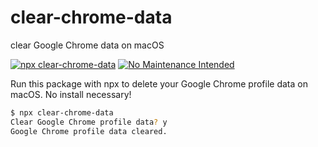 # clear-chrome-data
clear Google Chrome data on macOS

[![npx clear-chrome-data](https://img.shields.io/badge/npx-clear--chrome--data-ff69b4.svg)](https://www.npmjs.com/package/clear-chrome-data)
[![No Maintenance Intended](http://unmaintained.tech/badge.svg)](http://unmaintained.tech/)

Run this package with npx to delete your Google Chrome profile data on macOS. No install necessary!

```bash
$ npx clear-chrome-data
Clear Google Chrome profile data? y
Google Chrome profile data cleared.
`````
